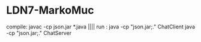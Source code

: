 # LDN7-MarkoMuc

compile: javac -cp json.jar *.java ||||
run : java -cp "json.jar;." ChatClient
      java -cp "json.jar;." ChatServer
